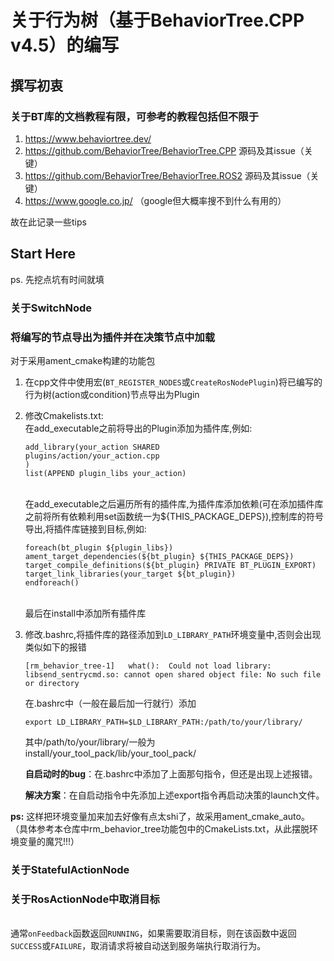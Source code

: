 # 关于行为树（基于BehaviorTree.CPP v4.5）的编写
## 撰写初衷
### 关于BT库的文档教程有限，可参考的教程包括但不限于
1. https://www.behaviortree.dev/
2. https://github.com/BehaviorTree/BehaviorTree.CPP 源码及其issue（关键）
3. https://github.com/BehaviorTree/BehaviorTree.ROS2 源码及其issue（关键）
4. https://www.google.co.jp/ （google但大概率搜不到什么有用的）

故在此记录一些tips

## Start Here
ps. 先挖点坑有时间就填
### 关于SwitchNode

### 将编写的节点导出为插件并在决策节点中加载
对于采用ament_cmake构建的功能包
1. 在cpp文件中使用宏(``BT_REGISTER_NODES``或``CreateRosNodePlugin``)将已编写的行为树(action或condition)节点导出为Plugin
2. 修改Cmakelists.txt:
    <br>在add_executable之前将导出的Plugin添加为插件库,例如:<br/>
    ```
    add_library(your_action SHARED 
    plugins/action/your_action.cpp
    )
    list(APPEND plugin_libs your_action)
    ```
    <br>在add_executable之后遍历所有的插件库,为插件库添加依赖(可在添加插件库之前将所有依赖利用set函数统一为${THIS_PACKAGE_DEPS}),控制库的符号导出,将插件库链接到目标,例如:<br/>
    ```
    foreach(bt_plugin ${plugin_libs})
    ament_target_dependencies(${bt_plugin} ${THIS_PACKAGE_DEPS})
    target_compile_definitions(${bt_plugin} PRIVATE BT_PLUGIN_EXPORT)
    target_link_libraries(your_target ${bt_plugin})
    endforeach()
    ```
    <br>最后在install中添加所有插件库<br/>
3. 修改.bashrc,将插件库的路径添加到``LD_LIBRARY_PATH``环境变量中,否则会出现类似如下的报错
    ```
    [rm_behavior_tree-1]   what():  Could not load library: libsend_sentrycmd.so: cannot open shared object file: No such file or directory
    ```
    在.bashrc中（一般在最后加一行就行）添加
    ```
    export LD_LIBRARY_PATH=$LD_LIBRARY_PATH:/path/to/your/library/
    ```
    其中/path/to/your/library/一般为install/your_tool_pack/lib/your_tool_pack/

    **自启动时的bug**：在.bashrc中添加了上面那句指令，但还是出现上述报错。

    **解决方案**：在自启动指令中先添加上述export指令再启动决策的launch文件。

**ps:** 这样把环境变量加来加去好像有点太shi了，故采用ament_cmake_auto。
<br>
（具体参考本仓库中rm_behavior_tree功能包中的CmakeLists.txt，从此摆脱环境变量的魔咒!!!）
</br>


### 关于StatefulActionNode
### 关于RosActionNode中取消目标
<br>通常``onFeedback``函数返回``RUNNING``，如果需要取消目标，则在该函数中返回``SUCCESS``或``FAILURE``，取消请求将被自动送到服务端执行取消行为。</br>
